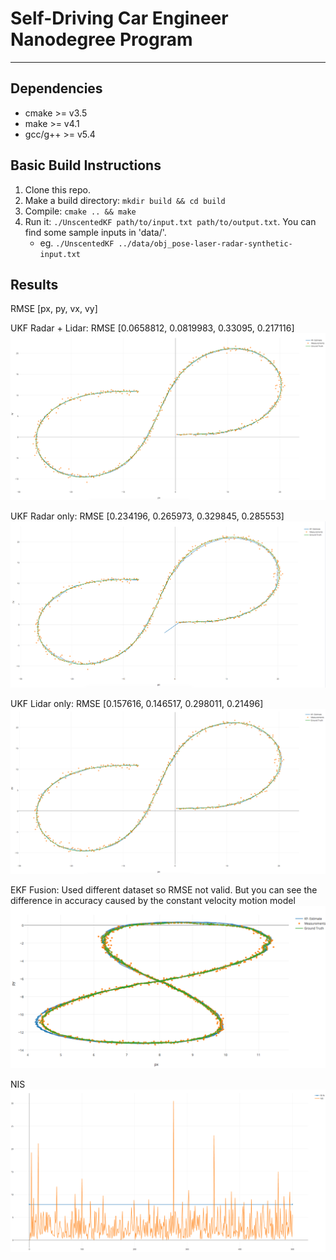 # Self-Driving Car Engineer Nanodegree Program

---

## Dependencies

* cmake >= v3.5
* make >= v4.1
* gcc/g++ >= v5.4

## Basic Build Instructions

1. Clone this repo.
2. Make a build directory: `mkdir build && cd build`
3. Compile: `cmake .. && make`
4. Run it: `./UnscentedKF path/to/input.txt path/to/output.txt`. You can find
   some sample inputs in 'data/'.
    - eg. `./UnscentedKF ../data/obj_pose-laser-radar-synthetic-input.txt`

## Results
RMSE [px, py, vx, vy]

UKF Radar + Lidar: RMSE [0.0658812, 0.0819983, 0.33095, 0.217116] 
![Fusion Plot](visualizations/fusionplot.png)

UKF Radar only: RMSE [0.234196, 0.265973, 0.329845, 0.285553]
![Radar Plot](visualizations/radarplot.png)

UKF Lidar only: RMSE [0.157616, 0.146517, 0.298011, 0.21496]
![Lidar Plot](visualizations/lidarplot.png)

EKF Fusion: Used different dataset so RMSE not valid. But you can see the difference in accuracy caused by the constant velocity motion model
![NIS Plot](visualizations/ekfplot.png)

NIS
![NIS Plot](visualizations/nisplot.png)
